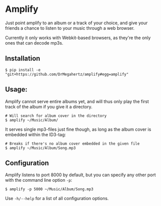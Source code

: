 Amplify
=======

Just point amplify to an album or a track of your choice, and give your
friends a chance to listen to your music through a web browser.

Currently it only works with Webkit-based browsers, as they're the only ones
that can decode mp3s.

## Installation

    $ pip install -e "git+https://github.com/DrMegahertz/amplify#egg=amplify"

## Usage:

Amplify cannot serve entire albums yet, and will thus only play the first
track of the album if you give it a directory.

    # Will search for album cover in the directory
    $ amplify ~/Music/Album/

It serves single mp3-files just fine though, as long as the album cover is
embedded within the ID3-tag:

    # Breaks if there's no album cover embedded in the given file
    $ amplify ~/Music/Album/Song.mp3

## Configuration

Amplify listens to port 8000 by default, but you can specify any other port
with the command line option `-p`:

    $ amplify -p 5000 ~/Music/Album/Song.mp3

Use `-h/--help` for a list of all configuration options.
